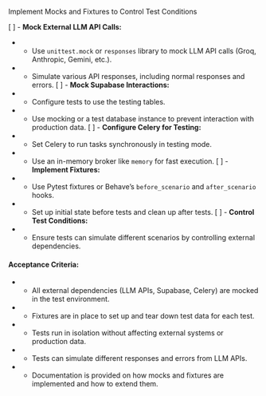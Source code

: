 Implement Mocks and Fixtures to Control Test Conditions

[ ] - **Mock External LLM API Calls:**
- - Use `unittest.mock` or `responses` library to mock LLM API calls (Groq, Anthropic, Gemini, etc.).
- - Simulate various API responses, including normal responses and errors.
[ ] - **Mock Supabase Interactions:**
- - Configure tests to use the testing tables.
- - Use mocking or a test database instance to prevent interaction with production data.
[ ] - **Configure Celery for Testing:**
- - Set Celery to run tasks synchronously in testing mode.
- - Use an in-memory broker like `memory` for fast execution.
[ ] - **Implement Fixtures:**
- - Use Pytest fixtures or Behave’s `before_scenario` and `after_scenario` hooks.
- - Set up initial state before tests and clean up after tests.
[ ] - **Control Test Conditions:**
- - Ensure tests can simulate different scenarios by controlling external dependencies.
#### **Acceptance Criteria:**
- - All external dependencies (LLM APIs, Supabase, Celery) are mocked in the test environment.
- - Fixtures are in place to set up and tear down test data for each test.
- - Tests run in isolation without affecting external systems or production data.
- - Tests can simulate different responses and errors from LLM APIs.
- - Documentation is provided on how mocks and fixtures are implemented and how to extend them.